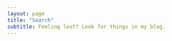 ```yaml
---
layout: page
title: "Search"
subtitle: Feeling lost? Look for things in my blog.
---
```


<div id="search-box">
    <script async src="https://cse.google.com/cse.js?cx=006915799994680273910:kgp612hpmcu"></script>
	<div class="gcse-search"></div>
    <gcse:search></gcse:search>
</div>